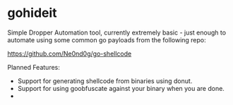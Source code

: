 # gohideit

Simple Dropper Automation tool, currently extremely basic - just enough to automate using some common go payloads from the following repo:

https://github.com/Ne0nd0g/go-shellcode

Planned Features:

* Support for generating shellcode from binaries using donut.
* Support for using goobfuscate against your binary when you are done.
* 

